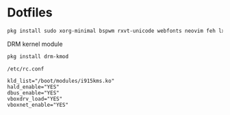 # Dotfiles

```sh
pkg install sudo xorg-minimal bspwm rxvt-unicode webfonts neovim feh lxappearance mplayer neofetch
```

DRM kernel module
```sh
pkg install drm-kmod
```

`/etc/rc.conf`

```
kld_list="/boot/modules/i915kms.ko"
hald_enable="YES"
dbus_enable="YES"
vboxdrv_load="YES"
vboxnet_enable="YES"
```

